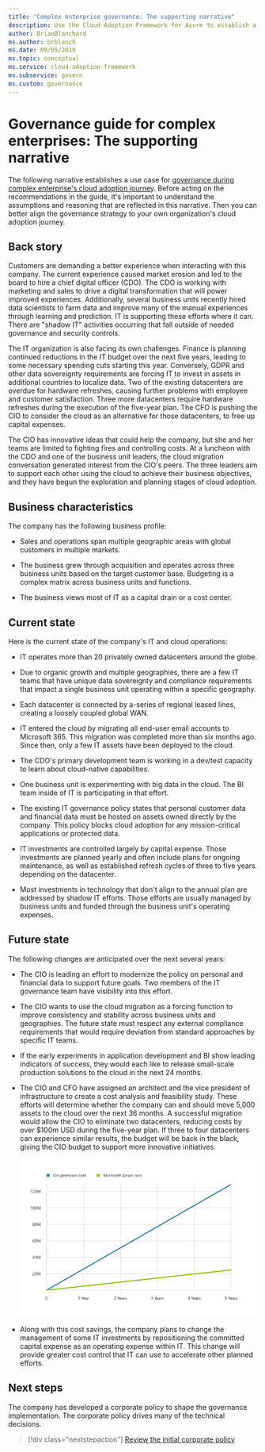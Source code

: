 ```yaml
---
title: "Complex enterprise governance: The supporting narrative"
description: Use the Cloud Adoption Framework for Azure to establish a use case for governance during your complex enterprise's cloud adoption journey.
author: BrianBlanchard
ms.author: brblanch
ms.date: 09/05/2019
ms.topic: conceptual
ms.service: cloud-adoption-framework
ms.subservice: govern
ms.custom: governance
---
```


<!-- cSpell:ignore CDO's CIO's -->

# Governance guide for complex enterprises: The supporting narrative

The following narrative establishes a use case for [governance during complex enterprise's cloud adoption journey](./index.md). Before acting on the recommendations in the guide, it's important to understand the assumptions and reasoning that are reflected in this narrative. Then you can better align the governance strategy to your own organization's cloud adoption journey.

## Back story

Customers are demanding a better experience when interacting with this company. The current experience caused market erosion and led to the board to hire a chief digital officer (CDO). The CDO is working with marketing and sales to drive a digital transformation that will power improved experiences. Additionally, several business units recently hired data scientists to farm data and improve many of the manual experiences through learning and prediction. IT is supporting these efforts where it can. There are "shadow IT" activities occurring that fall outside of needed governance and security controls.

The IT organization is also facing its own challenges. Finance is planning continued reductions in the IT budget over the next five years, leading to some necessary spending cuts starting this year. Conversely, GDPR and other data sovereignty requirements are forcing IT to invest in assets in additional countries to localize data. Two of the existing datacenters are overdue for hardware refreshes, causing further problems with employee and customer satisfaction. Three more datacenters require hardware refreshes during the execution of the five-year plan. The CFO is pushing the CIO to consider the cloud as an alternative for those datacenters, to free up capital expenses.

The CIO has innovative ideas that could help the company, but she and her teams are limited to fighting fires and controlling costs. At a luncheon with the CDO and one of the business unit leaders, the cloud migration conversation generated interest from the CIO's peers. The three leaders aim to support each other using the cloud to achieve their business objectives, and they have begun the exploration and planning stages of cloud adoption.

## Business characteristics

The company has the following business profile:

- Sales and operations span multiple geographic areas with global customers in multiple markets.

- The business grew through acquisition and operates across three business units based on the target customer base. Budgeting is a complex matrix across business units and functions.

- The business views most of IT as a capital drain or a cost center.

## Current state

Here is the current state of the company's IT and cloud operations:

- IT operates more than 20 privately owned datacenters around the globe.

- Due to organic growth and multiple geographies, there are a few IT teams that have unique data sovereignty and compliance requirements that impact a single business unit operating within a specific geography.

- Each datacenter is connected by a-series of regional leased lines, creating a loosely coupled global WAN.

- IT entered the cloud by migrating all end-user email accounts to Microsoft 365. This migration was completed more than six months ago. Since then, only a few IT assets have been deployed to the cloud.

- The CDO's primary development team is working in a dev/test capacity to learn about cloud-native capabilities.

- One business unit is experimenting with big data in the cloud. The BI team inside of IT is participating in that effort.

- The existing IT governance policy states that personal customer data and financial data must be hosted on assets owned directly by the company. This policy blocks cloud adoption for any mission-critical applications or protected data.

- IT investments are controlled largely by capital expense. Those investments are planned yearly and often include plans for ongoing maintenance, as well as established refresh cycles of three to five years depending on the datacenter.

- Most investments in technology that don't align to the annual plan are addressed by shadow IT efforts. Those efforts are usually managed by business units and funded through the business unit's operating expenses.

## Future state

The following changes are anticipated over the next several years:

- The CIO is leading an effort to modernize the policy on personal and financial data to support future goals. Two members of the IT governance team have visibility into this effort.

- The CIO wants to use the cloud migration as a forcing function to improve consistency and stability across business units and geographies. The future state must respect any external compliance requirements that would require deviation from standard approaches by specific IT teams.

- If the early experiments in application development and BI show leading indicators of success, they would each like to release small-scale production solutions to the cloud in the next 24 months.

- The CIO and CFO have assigned an architect and the vice president of infrastructure to create a cost analysis and feasibility study. These efforts will determine whether the company can and should move 5,000 assets to the cloud over the next 36 months. A successful migration would allow the CIO to eliminate two datacenters, reducing costs by over $100m USD during the five-year plan. If three to four datacenters can experience similar results, the budget will be back in the black, giving the CIO budget to support more innovative initiatives.

  ![On-premises costs versus Azure costs demonstrating a return of $100m USD over the next five years](../../../_images/govern/calculator-enterprise.png)

- Along with this cost savings, the company plans to change the management of some IT investments by repositioning the committed capital expense as an operating expense within IT. This change will provide greater cost control that IT can use to accelerate other planned efforts.

## Next steps

The company has developed a corporate policy to shape the governance implementation. The corporate policy drives many of the technical decisions.

> [!div class="nextstepaction"]
> [Review the initial corporate policy](./initial-corporate-policy.md)
